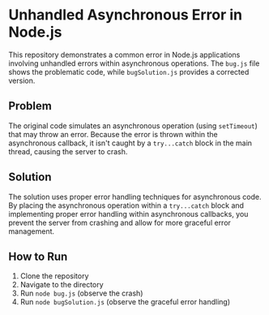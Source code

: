 # Unhandled Asynchronous Error in Node.js

This repository demonstrates a common error in Node.js applications involving unhandled errors within asynchronous operations.  The `bug.js` file shows the problematic code, while `bugSolution.js` provides a corrected version.

## Problem

The original code simulates an asynchronous operation (using `setTimeout`) that may throw an error.  Because the error is thrown within the asynchronous callback, it isn't caught by a `try...catch` block in the main thread, causing the server to crash.

## Solution

The solution uses proper error handling techniques for asynchronous code.  By placing the asynchronous operation within a `try...catch` block and implementing proper error handling within asynchronous callbacks, you prevent the server from crashing and allow for more graceful error management.

## How to Run

1. Clone the repository
2. Navigate to the directory
3. Run `node bug.js` (observe the crash)
4. Run `node bugSolution.js` (observe the graceful error handling)